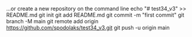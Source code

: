 …or create a new repository on the command line
echo "# test34_v3" >> README.md
git init
git add README.md
git commit -m "first commit"
git branch -M main
git remote add origin https://github.com/spodolaks/test34_v3.git
git push -u origin main